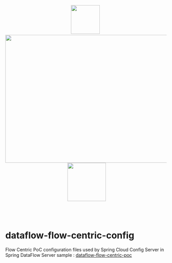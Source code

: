 <p align="center">
<image width="90" height="90" src="images/flow-centric-poc-logo.png"></image>&nbsp;
<image width="600" height="400" src="images/dataflow-merge-layer-config-logo.png">
&nbsp;<image width="120" height="120" src="images/spring-cloud-logo.png"></image>
</p><br/>



<br/>

# dataflow-flow-centric-config
Flow Centric PoC configuration files used by Spring Cloud Config Server in Spring DataFlow Server sample : [dataflow-flow-centric-poc](https://github.com/hellgate75/dataflow-flow-centric-poc)
